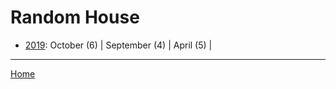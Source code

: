# Random House 

  * [2019](./random-house-2019.md): 
      October (6) | 
      September (4) | 
      April (5) | 

----

[Home](../)
